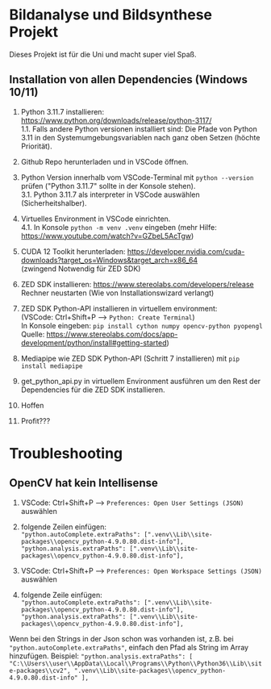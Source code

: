 # Bildanalyse und Bildsynthese Projekt

Dieses Projekt ist für die Uni und macht super viel Spaß.

## Installation von allen Dependencies (Windows 10/11)

1. Python 3.11.7 installieren: https://www.python.org/downloads/release/python-3117/  
1.1. Falls andere Python versionen installiert sind: Die Pfade von Python 3.11 in den Systemumgebungsvariablen nach ganz oben Setzen (höchte Priorität).

2. Github Repo herunterladen und in VSCode öffnen.

3. Python Version innerhalb vom VSCode-Terminal mit `python --version` prüfen ("Python 3.11.7" sollte in der Konsole stehen).  
3.1. Python 3.11.7 als interpreter in VSCode auswählen (Sicherheitshalber).

4. Virtuelles Environment in VSCode einrichten.  
4.1. In Konsole `python -m venv .venv` eingeben (mehr Hilfe: https://www.youtube.com/watch?v=GZbeL5AcTgw)
   
5. CUDA 12 Toolkit herunterladen: https://developer.nvidia.com/cuda-downloads?target_os=Windows&target_arch=x86_64  
(zwingend Notwendig für ZED SDK)

6. ZED SDK installieren: https://www.stereolabs.com/developers/release  
Rechner neustarten (Wie von Installationswizard verlangt)
   
7. ZED SDK Python-API installieren in virtuellem environment:  
(VSCode: Ctrl+Shift+P --> `Python: Create Terminal`)  
In Konsole eingeben: `pip install cython numpy opencv-python pyopengl`  
Quelle: https://www.stereolabs.com/docs/app-development/python/install#getting-started)  

8. Mediapipe wie ZED SDK Python-API (Schritt 7 installieren) mit `pip install mediapipe`

9. get_python_api.py in virtuellem Environment ausführen um den Rest der Dependencies für die ZED SDK installieren.

10. Hoffen

11. Profit???

# Troubleshooting

## OpenCV hat kein Intellisense
1. VSCode: Ctrl+Shift+P --> `Preferences: Open User Settings (JSON)` auswählen  
2. folgende Zeilen einfügen:  
`"python.autoComplete.extraPaths": [".venv\\Lib\\site-packages\\opencv_python-4.9.0.80.dist-info"],`  
`"python.analysis.extraPaths": [".venv\\Lib\\site-packages\\opencv_python-4.9.0.80.dist-info"],`  

3. VSCode: Ctrl+Shift+P --> `Preferences: Open Workspace Settings (JSON)` auswählen  
4. folgende Zeile einfügen:  
   `"python.autoComplete.extraPaths": [".venv\\Lib\\site-packages\\opencv_python-4.9.0.80.dist-info"],`  
   `"python.analysis.extraPaths": [".venv\\Lib\\site-packages\\opencv_python-4.9.0.80.dist-info"],`

Wenn bei den Strings in der Json schon was vorhanden ist, z.B. bei `"python.autoComplete.extraPaths"`, einfach den Pfad als String im Array hinzufügen.
Beispiel:
`"python.analysis.extraPaths": [
        "C:\\Users\\user\\AppData\\Local\\Programs\\Python\\Python36\\Lib\\site-packages\\cv2",
        ".venv\\Lib\\site-packages\\opencv_python-4.9.0.80.dist-info"
    ],`

